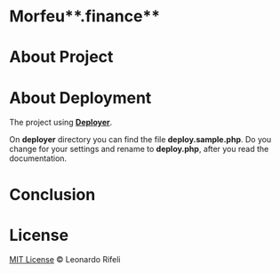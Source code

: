 Morfeu**.finance**
========================

About Project
========================

About Deployment
========================
The project using [**Deployer**](http://deployer.org/docs/getting-started).

On **deployer** directory you can find the file **deploy.sample.php**. Do you change for your settings and rename to **deploy.php**, after you read the documentation.

Conclusion
========================

License
========================
[MIT License](http://leonardorifeli.mit-license.org/) © Leonardo Rifeli
